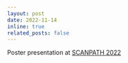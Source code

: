 ```yaml
---
layout: post
date: 2022-11-14
inline: true
related_posts: false
---
```


Poster presentation at <a href='https://www.uib.no/en/ccbio/153376/scanpath-scandinavian-seminar-translational-pathology-2022'>SCANPATH 2022</a>
